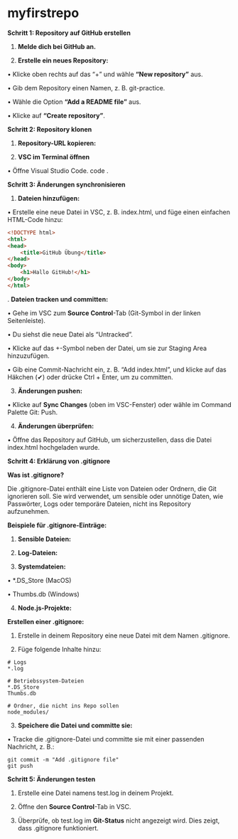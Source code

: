 # myfirstrepo

**Schritt 1: Repository auf GitHub erstellen**

1. **Melde dich bei GitHub an.**

2. **Erstelle ein neues Repository:**

• Klicke oben rechts auf das “+” und wähle **“New repository”** aus.

• Gib dem Repository einen Namen, z. B. git-practice.

• Wähle die Option **“Add a README file”** aus.

• Klicke auf **“Create repository”**.

**Schritt 2: Repository  klonen**

1. **Repository-URL kopieren:**



2. **VSC im Terminal öffnen**

• Öffne Visual Studio Code. code .

**Schritt 3: Änderungen synchronisieren**

1. **Dateien hinzufügen:**

• Erstelle eine neue Datei in VSC, z. B. index.html, und füge einen einfachen HTML-Code hinzu:


```HTML
<!DOCTYPE html>
<html>
<head>
    <title>GitHub Übung</title>
</head>
<body>
    <h1>Hallo GitHub!</h1>
</body>
</html>
```



. **Dateien tracken und committen:**

• Gehe im VSC zum **Source Control**-Tab (Git-Symbol in der linken Seitenleiste).

• Du siehst die neue Datei als “Untracked”.

• Klicke auf das +-Symbol neben der Datei, um sie zur Staging Area hinzuzufügen.

• Gib eine Commit-Nachricht ein, z. B. “Add index.html”, und klicke auf das Häkchen (✔) oder drücke Ctrl + Enter, um zu committen.

3. **Änderungen pushen:**

• Klicke auf **Sync Changes** (oben im VSC-Fenster) oder wähle im Command Palette Git: Push.

4. **Änderungen überprüfen:**

• Öffne das Repository auf GitHub, um sicherzustellen, dass die Datei index.html hochgeladen wurde.

**Schritt 4: Erklärung von .gitignore**


**Was ist .gitignore?**


Die .gitignore-Datei enthält eine Liste von Dateien oder Ordnern, die Git ignorieren soll. Sie wird verwendet, um sensible oder unnötige Daten, wie Passwörter, Logs oder temporäre Dateien, nicht ins Repository aufzunehmen.

  

**Beispiele für .gitignore-Einträge:**

1. **Sensible Dateien:**


2. **Log-Dateien:**

3. **Systemdateien:**

• *.DS_Store (MacOS)

• Thumbs.db (Windows)

4. **Node.js-Projekte:**

  

**Erstellen einer .gitignore:**

1. Erstelle in deinem Repository eine neue Datei mit dem Namen .gitignore.

2. Füge folgende Inhalte hinzu:

```
# Logs
*.log

# Betriebssystem-Dateien
*.DS_Store
Thumbs.db

# Ordner, die nicht ins Repo sollen
node_modules/
```


3. **Speichere die Datei und committe sie:**

• Tracke die .gitignore-Datei und committe sie mit einer passenden Nachricht, z. B.:

```
git commit -m "Add .gitignore file"
git push
```

**Schritt 5: Änderungen testen**

1. Erstelle eine Datei namens test.log in deinem Projekt.

2. Öffne den **Source Control**-Tab in VSC.

3. Überprüfe, ob test.log im **Git-Status** nicht angezeigt wird. Dies zeigt, dass .gitignore funktioniert.
